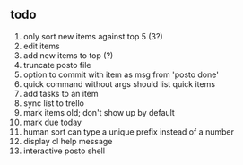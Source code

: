 todo
----

1. only sort new items against top 5 (3?)
2. edit items
3. add new items to top (?)
4. truncate posto file
5. option to commit with item as msg from 'posto done'
6. quick command without args should list quick items
7. add tasks to an item
8. sync list to trello
9. mark items old; don't show up by default
10. mark due today
11. human sort can type a unique prefix instead of a number
12. display cl help message
13. interactive posto shell
